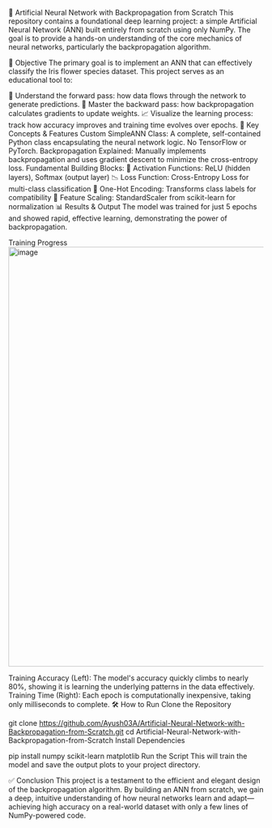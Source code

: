 🧠 Artificial Neural Network with Backpropagation from Scratch
This repository contains a foundational deep learning project: a simple Artificial Neural Network (ANN) built entirely from scratch using only NumPy. The goal is to provide a hands-on understanding of the core mechanics of neural networks, particularly the backpropagation algorithm.

🌟 Objective
The primary goal is to implement an ANN that can effectively classify the Iris flower species dataset. This project serves as an educational tool to:

🔁 Understand the forward pass: how data flows through the network to generate predictions.
🔄 Master the backward pass: how backpropagation calculates gradients to update weights.
📈 Visualize the learning process: track how accuracy improves and training time evolves over epochs.
🚀 Key Concepts & Features
Custom SimpleANN Class: A complete, self-contained Python class encapsulating the neural network logic. No TensorFlow or PyTorch.
Backpropagation Explained: Manually implements backpropagation and uses gradient descent to minimize the cross-entropy loss.
Fundamental Building Blocks:
🧮 Activation Functions: ReLU (hidden layers), Softmax (output layer)
📉 Loss Function: Cross-Entropy Loss for multi-class classification
🔢 One-Hot Encoding: Transforms class labels for compatibility
📏 Feature Scaling: StandardScaler from scikit-learn for normalization
📊 Results & Output
The model was trained for just 5 epochs and showed rapid, effective learning, demonstrating the power of backpropagation.

Training Progress
<img width="2397" height="828" alt="image" src="https://github.com/user-attachments/assets/f77b144f-4086-49bd-b6b1-bdb1f92ce7f9" />

Training Accuracy (Left): The model's accuracy quickly climbs to nearly 80%, showing it is learning the underlying patterns in the data effectively.
Training Time (Right): Each epoch is computationally inexpensive, taking only milliseconds to complete.
🛠️ How to Run
Clone the Repository

git clone https://github.com/Ayush03A/Artificial-Neural-Network-with-Backpropagation-from-Scratch.git
cd Artificial-Neural-Network-with-Backpropagation-from-Scratch
Install Dependencies

pip install numpy scikit-learn matplotlib
Run the Script This will train the model and save the output plots to your project directory.

✅ Conclusion
This project is a testament to the efficient and elegant design of the backpropagation algorithm. By building an ANN from scratch, we gain a deep, intuitive understanding of how neural networks learn and adapt—achieving high accuracy on a real-world dataset with only a few lines of NumPy-powered code.
